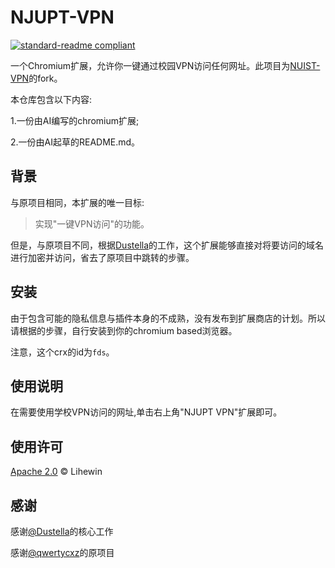# NJUPT-VPN

[![standard-readme compliant](https://img.shields.io/badge/readme%20style-standard-brightgreen.svg?style=flat-square)](https://github.com/RichardLitt/standard-readme)

一个Chromium扩展，允许你一键通过校园VPN访问任何网址。此项目为[NUIST-VPN](https://github.com/qwertycxz/NUIST-VPN)的fork。

本仓库包含以下内容:

1.一份由AI编写的chromium扩展;

2.一份由AI起草的README.md。

## 背景

与原项目相同，本扩展的唯一目标:

> 实现"一键VPN访问"的功能。

但是，与原项目不同，根据[Dustella](https://www.dustella.net/)的工作，这个扩展能够直接对将要访问的域名进行加密并访问，省去了原项目中跳转的步骤。

## 安装

由于包含可能的隐私信息与插件本身的不成熟，没有发布到扩展商店的计划。所以请根据的步骤，自行安装到你的chromium based浏览器。

注意，这个crx的id为`fds`。

## 使用说明

在需要使用学校VPN访问的网址,单击右上角"NJUPT VPN"扩展即可。

## 使用许可

[Apache 2.0](LICENSE) © Lihewin

## 感谢
感谢[@Dustella](https://www.dustella.net/)的核心工作

感谢[@qwertycxz](https://github.com/qwertycxz)的原项目
